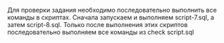 Для проверки задания необходимо последовательно выполнить все команды в скриптах.
Сначала запускаем и выполняем script-7.sql, а затем script-8.sql.
Только после выполнения этих скриптов последовательно выполняем все команды из check script.sql